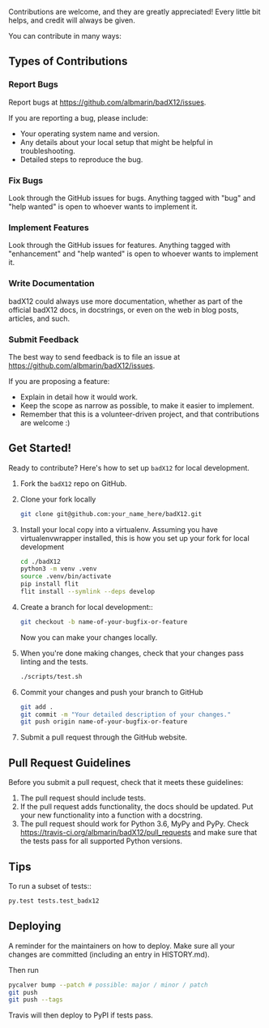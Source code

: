 
Contributions are welcome, and they are greatly appreciated! Every little bit
helps, and credit will always be given.

You can contribute in many ways:

## Types of Contributions

### Report Bugs

Report bugs at https://github.com/albmarin/badX12/issues.

If you are reporting a bug, please include:

* Your operating system name and version.
* Any details about your local setup that might be helpful in troubleshooting.
* Detailed steps to reproduce the bug.

### Fix Bugs

Look through the GitHub issues for bugs. Anything tagged with "bug" and "help
wanted" is open to whoever wants to implement it.

### Implement Features

Look through the GitHub issues for features. Anything tagged with "enhancement"
and "help wanted" is open to whoever wants to implement it.

### Write Documentation

badX12 could always use more documentation, whether as part of the
official badX12 docs, in docstrings, or even on the web in blog posts,
articles, and such.

### Submit Feedback

The best way to send feedback is to file an issue at https://github.com/albmarin/badX12/issues.

If you are proposing a feature:

* Explain in detail how it would work.
* Keep the scope as narrow as possible, to make it easier to implement.
* Remember that this is a volunteer-driven project, and that contributions
  are welcome :)

Get Started!
------------

Ready to contribute? Here's how to set up `badX12` for local development.

1. Fork the `badX12` repo on GitHub.
2. Clone your fork locally

    ```bash
    git clone git@github.com:your_name_here/badX12.git
    ```

3. Install your local copy into a virtualenv. Assuming you have virtualenvwrapper installed, this is how you set up your fork for local development

    ```bash
    cd ./badX12
    python3 -m venv .venv
    source .venv/bin/activate
    pip install flit
    flit install --symlink --deps develop
    ```

4. Create a branch for local development::

    ```bash
    git checkout -b name-of-your-bugfix-or-feature
    ```

   Now you can make your changes locally.

5. When you're done making changes, check that your changes pass linting and the
   tests.

    ```bash
    ./scripts/test.sh
    ```

6. Commit your changes and push your branch to GitHub

    ```bash
    git add .
    git commit -m "Your detailed description of your changes."
    git push origin name-of-your-bugfix-or-feature
    ```

7. Submit a pull request through the GitHub website.

## Pull Request Guidelines

Before you submit a pull request, check that it meets these guidelines:

1. The pull request should include tests.
2. If the pull request adds functionality, the docs should be updated. Put
   your new functionality into a function with a docstring.
3. The pull request should work for Python 3.6, MyPy and PyPy. Check
   https://travis-ci.org/albmarin/badX12/pull_requests
   and make sure that the tests pass for all supported Python versions.

## Tips

To run a subset of tests::

```bash
py.test tests.test_badx12
```

## Deploying

A reminder for the maintainers on how to deploy.
Make sure all your changes are committed (including an entry in HISTORY.md).

Then run

```bash
pycalver bump --patch # possible: major / minor / patch
git push
git push --tags
```

Travis will then deploy to PyPI if tests pass.
